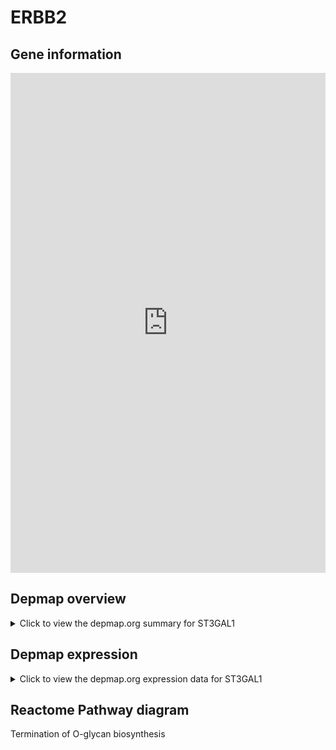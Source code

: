 <h1>ERBB2</h1>

<h2>Gene information</h2>
<iframe src="https://depmap.org/portal/gene/ST3GAL1?tab=about" style="border:none;width:100%;height:800px"></iframe>

<h2>Depmap overview</h2>
<details>
  <summary>Click to view the depmap.org summary for ST3GAL1</summary>
  <iframe src="https://depmap.org/portal/gene/ST3GAL1?tab=overview" style="border:none;width:100%;height:800px"></iframe>
</details>

<h2>Depmap expression</h2>
<details>
  <summary>Click to view the depmap.org expression data for ST3GAL1</summary>
  <iframe src="https://depmap.org/portal/gene/ST3GAL1?tab=characterization" style="border:none;width:100%;height:800px"></iframe>
</details>



<h2>Reactome Pathway diagram</h2>
Termination of O-glycan biosynthesis
<div id="diagramHolder"></div>

<script>
    //Creating the Reactome Diagram widget
    //Take into account a proxy needs to be set up in your server side pointing to www.reactome.org
    function onReactomeDiagramReady(){  //This function is automatically called when the widget code is ready to be used
        var diagram = Reactome.Diagram.create({
            "placeHolder" : "diagramHolder",
            "width" : 900,
            "height" : 500
        });

        //Initialising it to the "Hemostasis" pathway
        diagram.loadDiagram("R-HSA-977068");

        //Adding different listeners

        diagram.onDiagramLoaded(function (loaded) {
            console.info("Loaded ", loaded);
            diagram.flagItems("BAD");
	    diagram.flagItems("Q92934");
            if (loaded == "R-HSA-977068") diagram.selectItem("R-HSA-977068");
        });

     }
</script>



